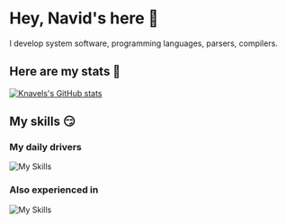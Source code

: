 # Hey, Navid's here 👋
I develop system software, programming languages, parsers, compilers.

## Here are my stats 🚀
[![Knavels's GitHub stats](https://github-readme-stats.vercel.app/api?username=dezashibi)](https://github.com/dezashibi)

## My skills 😏
### My daily drivers
![My Skills](https://skillicons.dev/icons?i=rust,ts,js,svelte,tailwind,phaser)

### Also experienced in
![My Skills](https://skillicons.dev/icons?i=c,cpp,go,cs,python,unrealengine)
